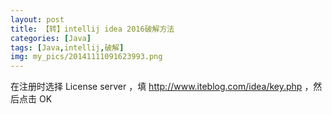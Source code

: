 ```yaml
---
layout: post
title: 【转】intellij idea 2016破解方法
categories: [Java]
tags: [Java,intellij,破解]
img: my_pics/20141111091623993.png
---
```

 
在注册时选择 License server ，填 http://www.iteblog.com/idea/key.php ，然后点击 OK